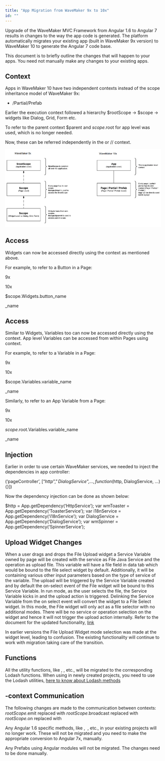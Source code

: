 ```yaml
---
title: "App Migration from WaveMaker 9x to 10x"
id: ""
---
```


Upgrade of the WaveMaker MVC Framework from Angular 1.6 to Angular 7 results in changes to the way the app code is generated. The platform automatically migrates your existing app (built in WaveMaker 9x version) to WaveMaker 10 to generate the Angular 7 code base.

This document is to briefly outline the changes that will happen to your apps. You need not manually make any changes to your existing apps.

## Context

Apps in WaveMaker 10 have two independent contexts instead of the scope inheritance model of WaveMaker 9x:

- /Partial/Prefab

Earlier the execution context followed a hierarchy $rootScope -> $scope -> widgets like Dialog, Grid, Form etc.

To refer to the parent context $parent and $scope.$root for app level was used, which is no longer needed.

Now, these can be referred independently in the or // context.

[![](../assets/migration.png)](../assets/migration.png)

## Access

Widgets can now be accessed directly using the context as mentioned above.

For example, to refer to a Button in a Page:

9x

10x

$scope.Widgets.button\_name

\_name

## Access

Similar to Widgets, Variables too can now be accessed directly using the context. App level Variables can be accessed from within Pages using context.

For example, to refer to a Variable in a Page:

9x

10x

$scope.Variables.variable\_name

\_name

Similarly, to refer to an App Variable from a Page:

9x

10x

$scope.$root.Variables.variable\_name

\_name

## Injection

Earlier in order to use certain WaveMaker services, we needed to inject the dependencies in app controller:

(‘pageController’, \[“$http”,”DialogService”,...,function($http, DialogService, ...){}\])

Now the dependency injection can be done as shown below:

 $http = App.getDependency(‘HttpService’);
var wmToaster = App.getDependency(‘ToasterService’);
var i18nService = App.getDependency(‘i18nService’);
var DialogService = App.getDependency(‘DialogService’);
var wmSpinner = App.getDependency(‘SpinnerService’);

## Upload Widget Changes

When a user drags and drops the File Upload widget a Service Variable owned by page will be created with the service as File Java Service and the operation as upload file. This variable will have a file field in data tab which would be bound to the file select widget by default. Additionally, it will be containing various other input parameters based on the type of service of the variable. The upload will be triggered by the Service Variable created and by default the on-select event of the File widget will be bound to this Service Variable. In run mode, as the user selects the file, the Service Variable kicks in and the upload action is triggered. Delinking the Service Variable from the on select event will convert the widget to a File Select widget. In this mode, the File widget will only act as a file selector with no additional modes. There will be no service or operation selection on the widget and hence it will not trigger the upload action internally. Refer to the document for the updated functionality, [link](/learn/app-development/widgets/form-widgets/file-upload/)

In earlier versions the File Upload Widget mode selection was made at the widget level, leading to confusion. The existing functionality will continue to work with migration taking care of the transition.

## Functions

All the utility functions, like , , etc., will be migrated to the corresponding Lodash functions. When using in newly created projects, you need to use the Lodash utilities, [here to know about Lodash methods](https://lodash.com/docs/)

## \-context Communication

The following changes are made to the communication between contexts: $rootScope.$emit replaced with $rootScope.$broadcast replaced with $rootScope.$on replaced with

Any Angular 1.6 specific methods, like ,  , etc., in your existing projects will no longer work. These will not be migrated and you need to make the appropriate conversion to Angular 7x, manually.

Any Prefabs using Angular modules will not be migrated. The changes need to be done manually.
